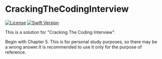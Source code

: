 CrackingTheCodingInterview
=====
[![License](https://img.shields.io/cocoapods/l/Swinject.svg?style=flat)](http://cocoapods.org/pods/Swinject)
[![Swift Version](https://img.shields.io/badge/Swift-3.0.x-orange.svg)](https://developer.apple.com/swift)

This is a solution for "Cracking The Coding Interview".

Begin with Chapter 5. This is for personal study purposes, so there may be a wrong answer.It is recommended to use it only for the purpose of reference.
